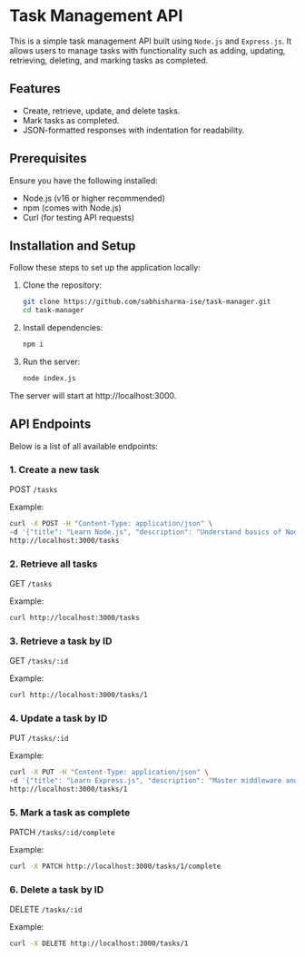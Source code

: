 # Task Management API

This is a simple task management API built using `Node.js` and `Express.js`. It allows users to manage tasks with functionality such as adding, updating, retrieving, deleting, and marking tasks as completed.

## Features
- Create, retrieve, update, and delete tasks.
- Mark tasks as completed.
- JSON-formatted responses with indentation for readability.

## Prerequisites
Ensure you have the following installed:

- Node.js (v16 or higher recommended)
- npm (comes with Node.js)
- Curl (for testing API requests)

## Installation and Setup
Follow these steps to set up the application locally:

1. Clone the repository:

    ```bash
    git clone https://github.com/sabhisharma-ise/task-manager.git
    cd task-manager
    ```

2. Install dependencies:

    ```bash
    npm i
    ```

3. Run the server:

    ```bash
    node index.js
    ```

The server will start at http://localhost:3000.

## API Endpoints
Below is a list of all available endpoints:

### 1. Create a new task
    
POST `/tasks`

Example:

```bash
curl -X POST -H "Content-Type: application/json" \
-d '{"title": "Learn Node.js", "description": "Understand basics of Node.js", "due_date": "2024-12-01"}' \
http://localhost:3000/tasks
```

### 2. Retrieve all tasks

GET `/tasks`

Example:
```bash
curl http://localhost:3000/tasks
```

### 3. Retrieve a task by ID

GET `/tasks/:id`

Example:
```bash
curl http://localhost:3000/tasks/1
```


### 4. Update a task by ID

PUT `/tasks/:id`

Example:

```bash
curl -X PUT -H "Content-Type: application/json" \
-d '{"title": "Learn Express.js", "description": "Master middleware and routing", "due_date": "2024-12-15", "status": "in-progress"}' \
http://localhost:3000/tasks/1
```

### 5. Mark a task as complete
    
PATCH `/tasks/:id/complete`

Example:

```bash
curl -X PATCH http://localhost:3000/tasks/1/complete
```

### 6. Delete a task by ID

DELETE `/tasks/:id`

Example:

```bash
curl -X DELETE http://localhost:3000/tasks/1
```